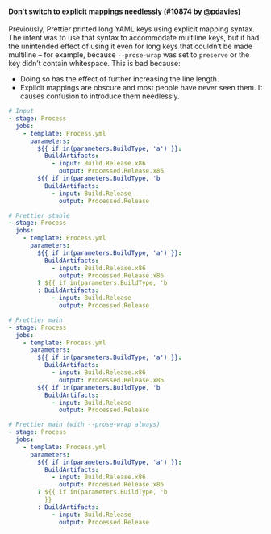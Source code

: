 #### Don't switch to explicit mappings needlessly (#10874 by @pdavies)

Previously, Prettier printed long YAML keys using explicit mapping syntax. The intent was to use that syntax to accommodate multiline keys, but it had the unintended effect of using it even for long keys that couldn’t be made multiline – for example, because `--prose-wrap` was set to `preserve` or the key didn’t contain whitespace. This is bad because:

- Doing so has the effect of further increasing the line length.
- Explicit mappings are obscure and most people have never seen them. It causes confusion to introduce them needlessly.

<!-- prettier-ignore -->
```yaml
# Input
- stage: Process
  jobs:
    - template: Process.yml
      parameters:
        ${{ if in(parameters.BuildType, 'a') }}:
          BuildArtifacts:
            - input: Build.Release.x86
              output: Processed.Release.x86
        ${{ if in(parameters.BuildType, 'b                                 ') }}:
          BuildArtifacts:
            - input: Build.Release
              output: Processed.Release

# Prettier stable
- stage: Process
  jobs:
    - template: Process.yml
      parameters:
        ${{ if in(parameters.BuildType, 'a') }}:
          BuildArtifacts:
            - input: Build.Release.x86
              output: Processed.Release.x86
        ? ${{ if in(parameters.BuildType, 'b                                 ') }}
        : BuildArtifacts:
            - input: Build.Release
              output: Processed.Release

# Prettier main
- stage: Process
  jobs:
    - template: Process.yml
      parameters:
        ${{ if in(parameters.BuildType, 'a') }}:
          BuildArtifacts:
            - input: Build.Release.x86
              output: Processed.Release.x86
        ${{ if in(parameters.BuildType, 'b                                 ') }}:
          BuildArtifacts:
            - input: Build.Release
              output: Processed.Release

# Prettier main (with --prose-wrap always)
- stage: Process
  jobs:
    - template: Process.yml
      parameters:
        ${{ if in(parameters.BuildType, 'a') }}:
          BuildArtifacts:
            - input: Build.Release.x86
              output: Processed.Release.x86
        ? ${{ if in(parameters.BuildType, 'b                                 ')
          }}
        : BuildArtifacts:
            - input: Build.Release
              output: Processed.Release
```
